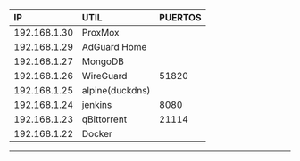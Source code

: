 
| IP           | UTIL            | PUERTOS |
| :----------- | :-------------- | ------- |
| 192.168.1.30 | ProxMox         |         |
| 192.168.1.29 | AdGuard Home    |         |
| 192.168.1.27 | MongoDB         |         |
| 192.168.1.26 | WireGuard       | 51820   |
| 192.168.1.25 | alpine(duckdns) |         |
| 192.168.1.24 | jenkins         | 8080    |
| 192.168.1.23 | qBittorrent     | 21114   |
| 192.168.1.22 | Docker          |         |
- - - 

